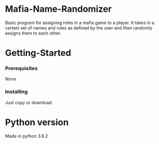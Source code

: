 # Mafia-Name-Randomizer
Basic program for assigning roles in a mafia game to a player. It takes in a certain set of names and roles as defined by the user
and then randomly assigns them to each other.

# Getting-Started

### Prerequisites
None

### Installing
Just copy or download.


# Python version
Made in python 3.6.2
